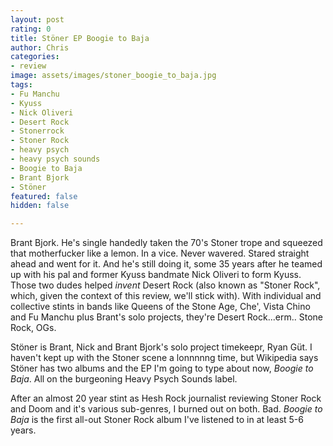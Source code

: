 ```yaml
---
layout: post
rating: 0
title: Stöner EP Boogie to Baja
author: Chris
categories:
- review
image: assets/images/stoner_boogie_to_baja.jpg
tags:
- Fu Manchu
- Kyuss
- Nick Oliveri
- Desert Rock
- Stonerrock
- Stoner Rock
- heavy psych
- heavy psych sounds
- Boogie to Baja
- Brant Bjork
- Stöner
featured: false
hidden: false

---
```


Brant Bjork.  He's single handedly taken the 70's Stoner trope and squeezed that motherfucker like a lemon. In a vice.  Never wavered. Stared straight ahead and went for it.  And he's still doing it, some 35 years after he teamed up with his pal and former Kyuss bandmate Nick Oliveri to form Kyuss.  Those two dudes helped _invent_ Desert Rock (also known as "Stoner Rock", which, given the context of this review, we'll stick with).  With individual and collective stints in bands like Queens of the Stone Age, Che', Vista Chino and Fu Manchu plus Brant's solo projects, they're Desert Rock...erm.. Stone Rock, OGs. 

Stöner is Brant, Nick and Brant Bjork's solo project timekeepr, Ryan Güt.  I haven't kept up with the Stoner scene a lonnnnng time, but Wikipedia says Stöner has two albums and the EP I'm going to type about now, _Boogie to Baja_.  All on the burgeoning Heavy Psych Sounds label. 

After an almost 20 year stint as Hesh Rock journalist reviewing Stoner Rock and Doom and it's various sub-genres, I burned out on both. Bad.   _Boogie to Baja_ is the first all-out Stoner Rock album I've listened to in at least 5-6 years.  